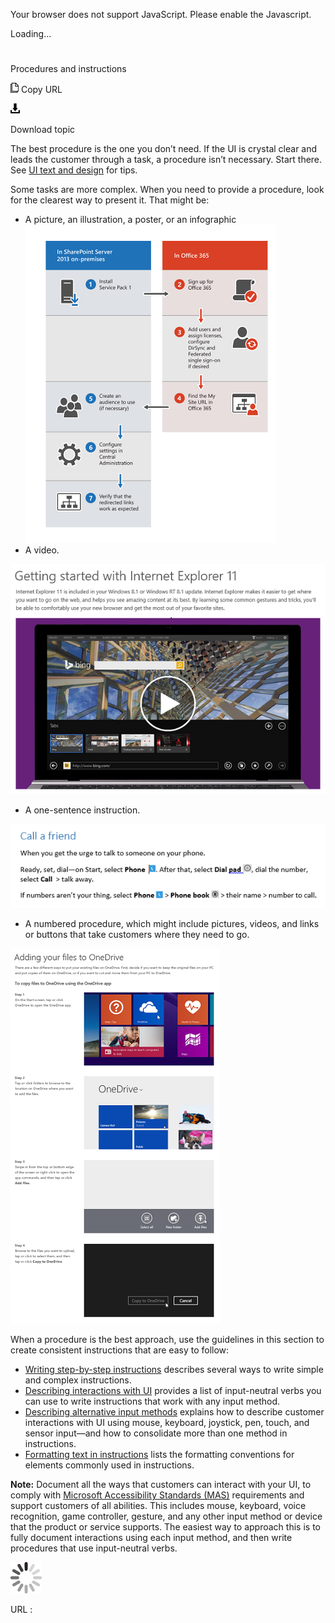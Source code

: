Your browser does not support JavaScript. Please enable the Javascript.

Loading...

# 

Procedures and instructions

![Copy URL](index_files/Copy.png)
Copy URL

![Download](index_files/Download.png)

Download topic

The
best procedure is the one you don’t need. If the UI is crystal
clear and leads the customer through a task, a procedure
isn’t necessary. Start there. See [UI text and design](https://worldready.cloudapp.net/Styleguide/Read?id=2700&topicid=28880) for tips.

Some tasks are more complex. When you need to provide a procedure, look for the clearest way to present it. That might be:

  - A picture, an illustration, a poster, or an infographic
    ![](index_files/1980906142.png)
  - A video.

![](index_files/774741777.png)

  - A one-sentence instruction.

![](index_files/1713306812.png)

  - A numbered
    procedure, which might include pictures, videos, and links or
    buttons that take customers where they need to go.

![](index_files/541572162.png)

When
a procedure is the best approach, use the guidelines in this
section to create consistent instructions that are easy to follow:

  - [Writing step-by-step instructions](https://worldready.cloudapp.net/Styleguide/Read?id=2700&topicid=29016) describes several ways to write simple and complex instructions.
  - [Describing interactions with UI](https://worldready.cloudapp.net/Styleguide/Read?id=2700&topicid=26472) provides a list of input-neutral verbs you can use to write instructions that work with any input method.
  - [Describing alternative input methods](https://worldready.cloudapp.net/Styleguide/Read?id=2700&topicid=29028) explains how to describe customer interactions with UI using mouse, keyboard, joystick, pen, touch, and sensor input—and how to consolidate more than one method in instructions. 
  - [Formatting text in instructions](https://worldready.cloudapp.net/Styleguide/Read?id=2700&topicid=29014) lists the formatting conventions for elements commonly used in instructions.

**Note:** Document all the ways that customers can interact with your UI, to comply with [Microsoft Accessibility Standards (MAS)](https://microsoft.sharepoint.com/teams/msenable/Pages/AccessibilityStandard.aspx) requirements
and support customers of all abilities. This includes mouse,
keyboard, voice recognition, game controller, gesture, and any
other input method or device that the product or service supports. The
easiest way to approach this is to fully document interactions using
each input method, and then write procedures that
use input-neutral verbs. 

![In progress](index_files/activity-large.gif)

URL :
